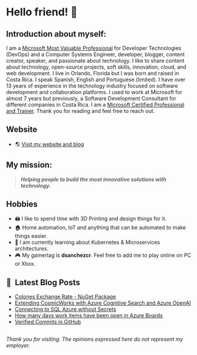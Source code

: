 # Hello friend! 👋

## Introduction about myself:

I am a [Microsoft Most Valuable Professional](https://mvp.microsoft.com/en-US/mvp/profile/54640ff3-3c9a-e411-93f2-9cb65495d3c4) for Developer Technologies (DevOps) and a Computer Systems Engineer, developer, blogger, content creator, speaker, and passionate about technology. I like to share content about technology, open-source projects, soft skills, innovation, cloud, and web development. I live in Orlando, Florida but I was born and raised in Costa Rica. I speak Spanish, English and Portuguese (limited). I have over 13 years of experience in the technology industry focused on software development and collaboration platforms. I used to work at Microsoft for almost 7 years but previously, a Software Development Consultant for different companies in Costa Rica. I am a [Microsoft Certified Professional and Trainer](https://learn.microsoft.com/users/dsanchezcr/transcript/7o62li8gpo3z6qr). Thank you for reading and feel free to reach out.

## Website
- 🌎 [Visit my website and blog](https://dsanchezcr.com)

## My mission:
> ***Helping people to build the most innovative solutions with technology.***

## Hobbies 
- 🖨️ I like to spend time with 3D Printing and design things for it.
- 🏠 Home automation, IoT and anything that can be automated to make things easier.
- 🌱 I am currently learning about Kubernetes & Microservices architectures.
- 🎮 My gamertag is **dsanchezcr**. Feel free to add me to play online on PC or Xbox.

## 📕 &nbsp;**Latest Blog Posts**
<!-- BLOG-POST-LIST:START -->
- [Colones Exchange Rate - NuGet Package](https://dsanchezcr.com/blog/colones-exchange-rate-package)
- [Extending CosmicWorks with Azure Cognitive Search and Azure OpenAI](https://dsanchezcr.com/blog/cosmicworks-azure-cognitive-search-azure-openai)
- [Connecting to SQL Azure without Secrets](https://dsanchezcr.com/blog/SQL-Azure-Without-Secrets)
- [How many days work items have been open in Azure Boards](https://dsanchezcr.com/blog/days-work-items-open)
- [Verified Commits in GitHub](https://dsanchezcr.com/blog/verified-commits-in-github)
<!-- BLOG-POST-LIST:END -->

##
*Thank you for visiting. The opinions expressed here do not represent my employer.*
